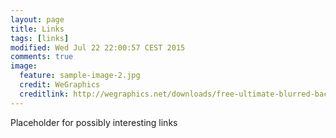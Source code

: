 ```yaml
---
layout: page
title: Links 
tags: [links]
modified: Wed Jul 22 22:00:57 CEST 2015
comments: true
image:
  feature: sample-image-2.jpg
  credit: WeGraphics
  creditlink: http://wegraphics.net/downloads/free-ultimate-blurred-background-pack/
---
```


Placeholder for possibly interesting links 


